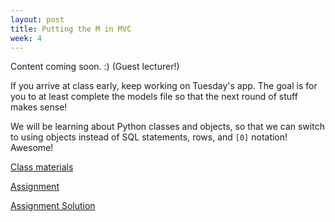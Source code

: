 ```yaml
---
layout: post
title: Putting the M in MVC
week: 4
---
```


Content coming soon. :) (Guest lecturer!)

If you arrive at class early, keep working on Tuesday's app. The goal is for you to at least complete the models file so that the next round of stuff makes sense!

We will be learning about Python classes and objects, so that we can switch to using objects instead of SQL statements, rows, and `[0]` notation! Awesome!

[Class materials](/full-stack/public/python_objects.zip)

[Assignment](https://github.com/jennielees/object-tests)

[Assignment Solution](https://gist.github.com/jennielees/0751d30897fc83037583)